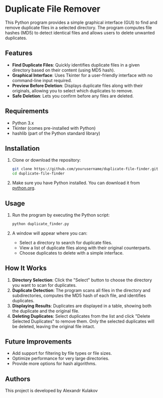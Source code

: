 # Duplicate File Remover

This Python program provides a simple graphical interface (GUI) to find and remove duplicate files in a selected directory. The program computes file hashes (MD5) to detect identical files and allows users to delete unwanted duplicates.

## Features

- **Find Duplicate Files**: Quickly identifies duplicate files in a given directory based on their content (using MD5 hash).
- **Graphical Interface**: Uses Tkinter for a user-friendly interface with no command-line input required.
- **Preview Before Deletion**: Displays duplicate files along with their originals, allowing you to select which duplicates to remove.
- **Safe Deletion**: Lets you confirm before any files are deleted.

## Requirements

- Python 3.x
- Tkinter (comes pre-installed with Python)
- hashlib (part of the Python standard library)

## Installation

1. Clone or download the repository:
   ```bash
   git clone https://github.com/yourusername/duplicate-file-finder.git
   cd duplicate-file-finder
   ```

2. Make sure you have Python installed. You can download it from [python.org](https://www.python.org/).

## Usage

1. Run the program by executing the Python script:
   ```bash
   python duplicate_finder.py
   ```

2. A window will appear where you can:
   - Select a directory to search for duplicate files.
   - View a list of duplicate files along with their original counterparts.
   - Choose duplicates to delete with a simple interface.

## How It Works

1. **Directory Selection**: Click the "Select" button to choose the directory you want to scan for duplicates.
2. **Duplicate Detection**: The program scans all files in the directory and subdirectories, computes the MD5 hash of each file, and identifies duplicates.
3. **Displaying Results**: Duplicates are displayed in a table, showing both the duplicate and the original file.
4. **Deleting Duplicates**: Select duplicates from the list and click "Delete Selected Duplicates" to remove them. Only the selected duplicates will be deleted, leaving the original file intact.

## Future Improvements

- Add support for filtering by file types or file sizes.
- Optimize performance for very large directories.
- Provide more options for hash algorithms.

## Authors

This project is developed by Alexandr Kulakov
